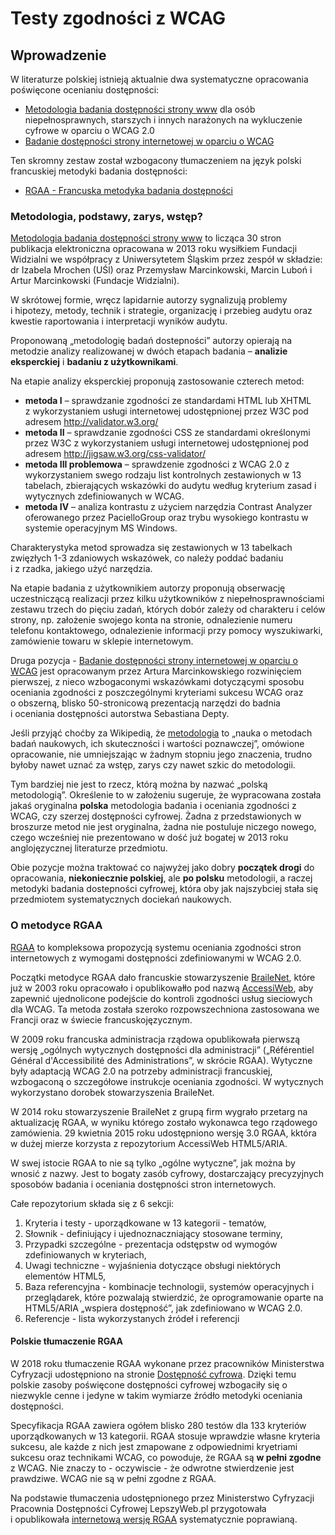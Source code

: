 # Testy zgodności z WCAG
## Wprowadzenie
W literaturze polskiej istnieją aktualnie dwa systematyczne opracowania poświęcone ocenianiu dostępności:

- [Metodologia badania dostępności strony www](http://www.pad.widzialni.org/index.php?p=new&idg=mg,12&id=637) dla osób niepełnosprawnych, starszych i innych narażonych na wykluczenie cyfrowe w oparciu o WCAG 2.0
- [Badanie dostępności strony internetowej w oparciu o WCAG](http://www.widzialni.org/badanie-dostepnosci-strony-www-w-oparciu-o-wcag,new,mg,5,254)

Ten skromny zestaw został wzbogacony tłumaczeniem na język polski francuskiej metodyki badania dostępności:

- [RGAA - Francuska metodyka badania dostępności](https://www.gov.pl/web/dostepnosc-cyfrowa/francuska-metodyka-badania-dostepnosci-rgaa)

### Metodologia, podstawy, zarys, wstęp?

[Metodologia badania dostępności strony www](http://www.pad.widzialni.org/index.php?p=new&idg=mg,12&id=637) to licząca 30 stron publikacja elektroniczna opracowana w 2013 roku wysiłkiem Fundacji Widzialni we współpracy z Uniwersytetem Śląskim przez zespół w składzie: dr Izabela Mrochen (UŚl) oraz Przemysław Marcinkowski, Marcin Luboń i Artur Marcinkowski (Fundacje Widzialni). 

W skrótowej formie, wręcz lapidarnie autorzy sygnalizują problemy i hipotezy, metody, technik i strategie, organizację i przebieg audytu oraz kwestie raportowania i interpretacji wyników audytu. 

Proponowaną „metodologię badań dostepności” autorzy opierają na metodzie analizy realizowanej w dwóch etapach badania – **analizie eksperckiej** i **badaniu z użytkownikami**. 

Na etapie analizy eksperckiej proponują zastosowanie czterech metod: 

- **metoda I** – sprawdzanie zgodności ze standardami HTML lub XHTML z wykorzystaniem usługi internetowej udostępnionej przez W3C pod adresem http://validator.w3.org/
- **metoda II** – sprawdzanie zgodności CSS ze standardami określonymi przez W3C z wykorzystaniem usługi internetowej udostępnionej pod adresem http://jigsaw.w3.org/css-validator/  
- **metoda III problemowa** – sprawdzenie zgodności z WCAG 2.0 z wykorzystaniem swego rodzaju list kontrolnych zestawionych w 13 tabelach, zbierających wskazówki do audytu według kryterium zasad i wytycznych zdefiniowanych w WCAG.
- **metoda IV** – analiza kontrastu z użyciem narzędzia Contrast Analyzer oferowanego przez PacielloGroup oraz trybu wysokiego kontrastu w systemie operacyjnym MS Windows.      

Charakterystyka metod sprowadza się zestawionych w 13 tabelkach zwięzłych 1-3 zdaniowych wskazówek, co należy poddać badaniu i&nbsp;z&nbsp;rzadka, jakiego użyć narzędzia.

Na etapie badania z użytkownikiem autorzy proponują obserwację uczestniczącą realizacji przez kilku użytkowników z&nbsp;niepełnosprawnościami zestawu  trzech do pięciu zadań, których dobór zależy od charakteru i&nbsp;celów strony, np. założenie swojego konta na stronie, odnalezienie numeru telefonu kontaktowego, odnalezienie informacji przy pomocy wyszukiwarki, zamówienie towaru w sklepie internetowym.

Druga pozycja - [Badanie dostępności strony internetowej w oparciu o WCAG](http://www.widzialni.org/badanie-dostepnosci-strony-www-w-oparciu-o-wcag,new,mg,5,254) jest opracowanym przez Artura Marcinkowskiego rozwinięciem pierwszej, z&nbsp;nieco wzbogaconymi wskazówkami dotyczącymi sposobu oceniania zgodności z&nbsp;poszczególnymi kryteriami sukcesu WCAG oraz o&nbsp;obszerną, blisko 50-stronicową prezentacją narzędzi do badnia i&nbsp;oceniania dostępności autorstwa Sebastiana Depty. 

Jeśli przyjąć choćby za Wikipedią, że [metodologia](https://pl.wikipedia.org/wiki/Metodologia) to „nauka o&nbsp;metodach badań naukowych, ich skuteczności i&nbsp;wartości poznawczej”, omówione opracowanie, nie umniejszając w żadnym stopniu jego znaczenia, trudno byłoby nawet uznać za wstęp, zarys czy nawet szkic do metodologii. 

Tym bardziej nie jest to rzecz, którą można by nazwać „polską metodologią”. Określenie to w&nbsp;założeniu sugeruje, że wypracowana została jakaś oryginalna **polska** metodologia badania i&nbsp;oceniania zgodności z WCAG, czy szerzej dostępności cyfrowej. Żadna z przedstawionych w broszurze metod nie jest oryginalna, żadna nie postuluje niczego nowego, czego wcześniej nie prezentowano w&nbsp;dość już bogatej w 2013 roku anglojęzycznej literaturze przedmiotu.

Obie pozycje można traktować co najwyżej jako dobry **początek drogi** do opracowania, **niekoniecznie polskiej**, ale **po polsku**  metodologii, a raczej metodyki badania dostepności cyfrowej, która oby jak najszybciej stała się przedmiotem systematycznych dociekań naukowych.

### O metodyce RGAA
[RGAA](https://www.gov.pl/web/dostepnosc-cyfrowa/francuska-metodyka-badania-dostepnosci-rgaa) to kompleksowa propozycją systemu oceniania zgodności stron internetowych z wymogami dostępności zdefiniowanymi w WCAG 2.0. 

Początki metodyce RGAA dało francuskie stowarzyszenie [BraileNet](https://www.braillenet.org/), które już w 2003 roku opracowało i opublikowałło pod nazwą [AccessiWeb](https://www.braillenet.org/accessibilite-numerique/cadre-technique/), aby zapewnić ujednolicone podejście do kontroli zgodności usług sieciowych dla WCAG. Ta metoda została szeroko rozpowszechniona zastosowana we Francji oraz w świecie francuskojęzycznym.

W 2009 roku francuska administracja rządowa opublikowała pierwszą wersję „ogólnych wytycznych dostępności dla administracji” („Référentiel Général d'Accessibilité des Administrations”, w skrócie RGAA). Wytyczne były adaptacją WCAG 2.0 na potrzeby administracji francuskiej, wzbogaconą o szczegółowe instrukcje oceniania zgodności. W wytycznych wykorzystano dorobek stowarzyszenia BraileNet.

W 2014 roku stowarzyszenie BraileNet z grupą firm wygrało przetarg na aktualizację RGAA, w wyniku którego zostało wykonawca tego rządowego zamówienia. 29 kwietnia 2015 roku udostępniono wersję 3.0 RGAA, kktóra w dużej mierze korzysta z repozytorium AccessiWeb HTML5/ARIA.   

W swej istocie RGAA to nie są tylko „ogólne wytyczne”, jak można by wnosić z&nbsp;nazwy. Jest to bogaty zasób cyfrowy, dostarczający precyzyjnych sposobów badania i&nbsp;oceniania dostępności stron internetowych.

Całe repozytorium składa się z 6 sekcji:

1. Kryteria i testy - uporządkowane w 13 kategorii - tematów,
2. Słownik - definiujący i ujednoznaczniający stosowane terminy,
3. Przypadki szczególne - prezentacja odstępstw od wymogów zdefiniowanych w kryteriach,
4. Uwagi techniczne - wyjaśnienia dotyczące obsługi niektórych elementów HTML5,
5. Baza referencyjna - kombinacje technologii, systemów operacyjnych i przeglądarek, które pozwalają stwierdzić, że oprogramowanie oparte na HTML5/ARIA „wspiera dostępność”, jak zdefiniowano w&nbsp;WCAG 2.0.
6. Referencje - lista wykorzystanych źródeł i referencji

#### Polskie tłumaczenie RGAA 

W 2018 roku tłumaczenie RGAA wykonane przez pracowników Ministerstwa Cyfryzacji udostępniono na stronie [Dostępność cyfrowa](https://www.gov.pl/web/dostepnosc-cyfrowa/francuska-metodyka-badania-dostepnosci-rgaa). Dzięki temu polskie zasoby poświęcone dostępności cyfrowej wzbogaciły się o niezwykle cenne i jedyne w takim wymiarze źródło metodyki oceniania dostępności.

Specyfikacja RGAA zawiera ogółem blisko 280 testów dla 133 kryteriów uporządkowanych w&nbsp;13 kategorii. RGAA stosuje wprawdzie własne kryteria sukcesu, ale każde z&nbsp;nich jest zmapowane z&nbsp;odpowiednimi kryetriami sukcesu oraz technikami WCAG, co powoduje, że RGAA są **w pełni zgodne** z WCAG. Nie znaczy to - oczywiscie - że odwrotne stwierdzenie jest prawdziwe. WCAG nie są w pełni zgodne z RGAA.

Na podstawie tłumaczenia udostępnionego przez Ministerstwo Cyfryzacji Pracownia Dostępności Cyfrowej LepszyWeb.pl przygotowała i&nbsp;opublikowała [internetową wersję RGAA](https://rgaa.lepszyweb.pl) systematycznie poprawianą.
   








